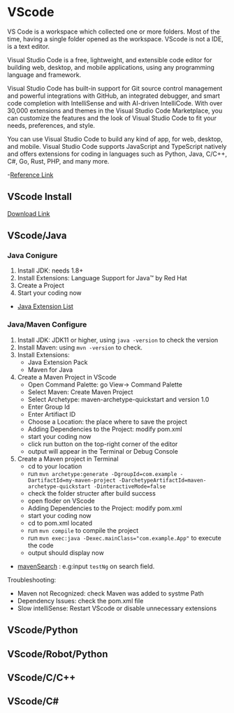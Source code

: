# VScode
VS Code is a workspace which collected one or more folders. Most of the time, having a single folder opened as the workspace. VScode is not a IDE, is a text editor.

Visual Studio Code is a free, lightweight, and extensible code editor for building web, desktop, and mobile applications, using any programming language and framework.

Visual Studio Code has built-in support for Git source control management and powerful integrations with GitHub, an integrated debugger, and smart code completion with IntelliSense and with AI-driven IntelliCode. With over 30,000 extensions and themes in the Visual Studio Code Marketplace, you can customize the features and the look of Visual Studio Code to fit your needs, preferences, and style.

You can use Visual Studio Code to build any kind of app, for web, desktop, and mobile. Visual Studio Code supports JavaScript and TypeScript natively and offers extensions for coding in languages such as Python, Java, C/C++, C#, Go, Rust, PHP, and many more.

-[Reference Link](https://apps.microsoft.com/detail/xp9khm4bk9fz7q?hl=en-US&gl=US)

## VScode Install
[Download Link](https://code.visualstudio.com/download)

## VScode/Java
### Java Conigure
1. Install JDK: needs 1.8+
2. Install Extensions: Language Support for Java™ by Red Hat
3. Create a Project
4. Start your coding now
- [Java Extension List](https://code.visualstudio.com/docs/java/extensions)

### Java/Maven Configure
1. Install JDK: JDK11 or higher, using `java -version` to check the version
2. Install Maven: using `mvn -version` to check.
3. Install Extensions:
    * Java Extension Pack
    * Maven for Java
4. Create a Maven Project in VScode
    - Open Command Palette: go View-> Command Palette
    - Select Maven: Create Maven Project
    - Select Archetype: maven-archetype-quickstart and version 1.0
    - Enter Group Id
    - Enter Artifiact ID
    - Choose a Location: the place where to save the project
    - Adding Dependencies to the Project: modify pom.xml
    - start your coding now
    - click run button on the top-right corner of the editor
    - output will appear in the Terminal or Debug Console
5. Create a Maven project in Terminal
    - cd to your location
    - run `mvn archetype:generate -DgroupId=com.example -DartifactId=my-maven-project -DarchetypeArtifactId=maven-archetype-quickstart -DinteractiveMode=false`
    - check the folder structer after build success
    - open floder on VScode
    - Adding Dependencies to the Project: modify pom.xml
    - start your coding now
    - cd to pom.xml located
    - run `mvn compile` to compile the project
    - run `mvn exec:java -Dexec.mainClass="com.example.App"` to execute the code
    - output should display now

* [mavenSearch](https://mvnrepository.com/) : e.g:input `testNg` on search field.

Troubleshooting:
- Maven not Recognized: check Maven was added to systme Path
- Dependency Issues: check the pom.xml file
- Slow intelliSense: Restart VScode or disable unnecessary extensions

## VScode/Python

## VScode/Robot/Python

## VScode/C/C++

## VScode/C#

